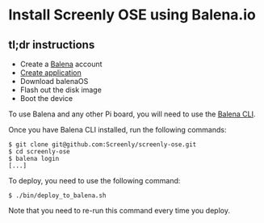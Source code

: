 # Install Screenly OSE using Balena.io

## tl;dr instructions

* Create a [Balena](https://www.balena.io) account
* [Create application](https://docs.balena.io/raspberrypi3/nodejs/getting-started/#create-an-application)
* Download balenaOS
* Flash out the disk image
* Boot the device


To use Balena and any other Pi board, you will need to use the [Balena CLI](https://github.com/balena-io/balena-cli).

Once you have Balena CLI installed, run the following commands:

```
$ git clone git@github.com:Screenly/screenly-ose.git
$ cd screenly-ose
$ balena login
[...]
```

To deploy, you need to use the following command:
```
$ ./bin/deploy_to_balena.sh
```

Note that you need to re-run this command every time you deploy.
